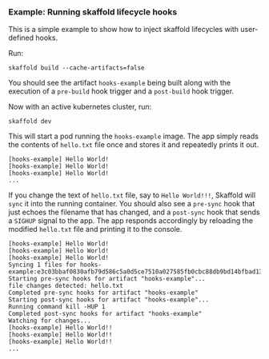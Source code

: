 ### Example: Running skaffold lifecycle hooks

This is a simple example to show how to inject skaffold lifecycles with user-defined hooks.

Run:
```
skaffold build --cache-artifacts=false
```

You should see the artifact `hooks-example` being built along with the execution of a `pre-build` hook trigger and a `post-build` hook trigger.

Now with an active kubernetes cluster, run:
```
skaffold dev
```

This will start a pod running the `hooks-example` image. The app simply reads the contents of `hello.txt` file once and stores it and repeatedly prints it out.
```
[hooks-example] Hello World!
[hooks-example] Hello World!
[hooks-example] Hello World!
...
```
If you change the text of `hello.txt` file, say to `Hello World!!!`, Skaffold will `sync` it into the running container.
You should also see a `pre-sync` hook that just echoes the filename that has changed, and a `post-sync` hook that sends a `SIGHUP` signal to the app. The app responds accordingly by reloading the modified `hello.txt` file and printing it to the console. 
```
[hooks-example] Hello World!
[hooks-example] Hello World!
[hooks-example] Hello World!
Syncing 1 files for hooks-example:e3c03bbaf0830afb79d586c5a0d5ce7510a027585fb0cbc88db9bd14bfbad139
Starting pre-sync hooks for artifact "hooks-example"...
file changes detected: hello.txt
Completed pre-sync hooks for artifact "hooks-example"
Starting post-sync hooks for artifact "hooks-example"...
Running command kill -HUP 1
Completed post-sync hooks for artifact "hooks-example"
Watching for changes...
[hooks-example] Hello World!!
[hooks-example] Hello World!!
[hooks-example] Hello World!!
...
```